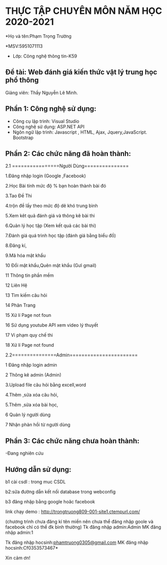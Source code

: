 # THỰC TẬP CHUYÊN MÔN NĂM HỌC 2020-2021
*Họ và tên:Phạm Trọng Trường

*MSV:5951071113     
* Lớp: Công nghệ thông tin-K59

## Đề tài: Web đánh giá kiến thức vật lý trung học phổ thông
Giảng viên: Thầy Nguyễn Lê Minh. 

## Phần 1: Công nghệ sử dụng:
-	Công cụ lập trình: Visual Studio
-	Công nghệ sử dụng: ASP.NET API
-	Ngôn ngữ lập trình:  Javascript , HTML, Ajax, Jquery,JavaScript. Bootstrap

## Phần 2: Các chức năng đã hoàn thành:
2.1 ================Người Dùng===============

1.Đăng nhập login (Google ,Facebook) 

2.Học Bài tính mức độ % bạn hoàn thành bài đó

3.Tao Đề Thi

4.trộn đề lấy theo mức độ dẽ khó trung bình 

5.Xem kêt quả đánh giá và thông kê bài thi

6.Quản lý học tập (Xem kết quả các bài thi)

7.Đánh giá quá trình học tập (đánh giá bằng biểu đồ)

8.Đăng kí,

9.Mã hóa mật khẩu 

10 Đổi mật khẩu,Quên mật khẩu (Gưỉ gmail)  

11 Thông tin phần mềm

12 Liên Hệ

13 Tìm kiếm câu hỏi

14 Phân Trang 

15 Xử lí Page not foun

16 Sử dụng youtube API xem video lý thuyết

17 Vi phạm quy chế thi

18 Xử lí Page not found

2.2===============Admin=======================

1 Đăng nhập login admin

2 Thông kê admin (Admin)

3.Upload file câu hỏi bằng excell,word 

4.Thêm ,sửa xóa câu hỏi,

5.Thêm ,sửa xóa bài học,

6 Quản lý người dùng 

7 Nhận phản hồi từ người dùng 

## Phần 3: Các chức năng chưa hoàn thành:

-Đang nghiên cứu 

## Hướng dẫn sử dụng:
b1 cài csdl : trong muc CSDL

b2:sữa đường dẫn kết nối database trong webconfig

b3 đăng nhập bằng google hoăc facebook 

link chạy demo : http://trongtruong809-001-site1.ctempurl.com/ 

(chương trình chưa đăng kí tên miền nên chưa thể đăng nhập goole và facebook
chỉ có thể đk bình thường)
Tk đăng nhập admin:Admin
MK đăng nhập admin:1

Tk đăng nhập hocsinh:phamtruong0305@gmail.com
MK đăng nhập hocsinh:Cf0353573467*


Xin cảm ơn!
